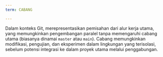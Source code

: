```yaml
---
term: CABANG

---
```

Dalam konteks Git, merepresentasikan pemisahan dari alur kerja utama, yang memungkinkan pengembangan paralel tanpa memengaruhi cabang utama (biasanya dinamai `master` atau `main`). Cabang memungkinkan modifikasi, pengujian, dan eksperimen dalam lingkungan yang terisolasi, sebelum potensi integrasi ke dalam proyek utama melalui penggabungan.